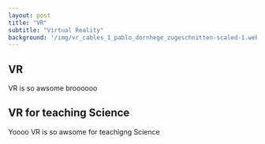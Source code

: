 ```yaml
---
layout: post
title: "VR"
subtitle: "Virtual Reality"
background: '/img/vr_cables_1_pablo_dornhege_zugeschnitten-scaled-1.webp'
---
```



## VR

VR is so awsome broooooo


## VR for teaching Science

Yoooo VR is so awsome for teachigng Science